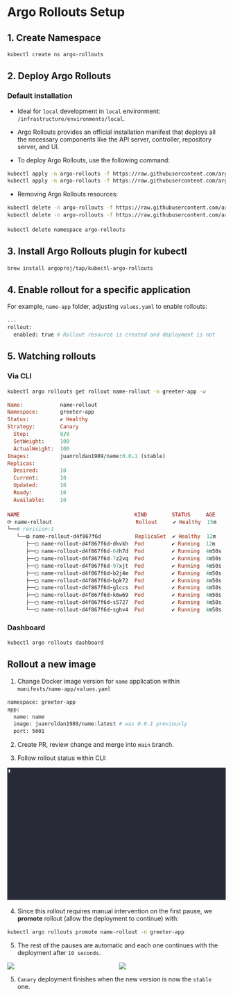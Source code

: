 # Argo Rollouts Setup

## 1. Create Namespace

```bash
kubectl create ns argo-rollouts
```

## 2. Deploy Argo Rollouts

### Default installation

- Ideal for `local` development in `local` environment: `/infrastructure/environments/local`.

- Argo Rollouts provides an official installation manifest that deploys all the necessary components like the API server, controller, repository server, and UI.

- To deploy Argo Rollouts, use the following command:

```bash
kubectl apply -n argo-rollouts -f https://raw.githubusercontent.com/argoproj/argo-rollouts/stable/manifests/install.yaml
kubectl apply -n argo-rollouts -f https://raw.githubusercontent.com/argoproj/argo-rollouts/stable/manifests/dashboard-install.yaml
```

- Removing Argo Rollouts resources:

```bash
kubectl delete -n argo-rollouts -f https://raw.githubusercontent.com/argoproj/argo-rollouts/stable/manifests/install.yaml
kubectl delete -n argo-rollouts -f https://raw.githubusercontent.com/argoproj/argo-rollouts/stable/manifests/dashboard-install.yaml

kubectl delete namespace argo-rollouts
```

## 3. Install Argo Rollouts plugin for kubectl

```bash
brew install argoproj/tap/kubectl-argo-rollouts
```

## 4. Enable rollout for a specific application

For example, `name-app` folder, adjusting `values.yaml` to enable rollouts:

```bash
...
rollout:
  enabled: true # Rollout resource is created and deployment is not
```

## 5. Watching rollouts

### Via CLI

```bash
kubectl argo rollouts get rollout name-rollout -n greeter-app -w
```

```ruby
Name:            name-rollout
Namespace:       greeter-app
Status:          ✔ Healthy
Strategy:        Canary
  Step:          8/8
  SetWeight:     100
  ActualWeight:  100
Images:          juanroldan1989/name:0.0.1 (stable)
Replicas:
  Desired:       10
  Current:       10
  Updated:       10
  Ready:         10
  Available:     10

NAME                                     KIND        STATUS     AGE    INFO
⟳ name-rollout                           Rollout     ✔ Healthy  15m
└──# revision:1
   └──⧉ name-rollout-d4f867f6d           ReplicaSet  ✔ Healthy  12m    stable
      ├──□ name-rollout-d4f867f6d-dkvkh  Pod         ✔ Running  12m    ready:1/1
      ├──□ name-rollout-d4f867f6d-64h7d  Pod         ✔ Running  4m50s  ready:1/1
      ├──□ name-rollout-d4f867f6d-7z2vq  Pod         ✔ Running  4m50s  ready:1/1
      ├──□ name-rollout-d4f867f6d-97xjt  Pod         ✔ Running  4m50s  ready:1/1
      ├──□ name-rollout-d4f867f6d-b2j4m  Pod         ✔ Running  4m50s  ready:1/1
      ├──□ name-rollout-d4f867f6d-bpk72  Pod         ✔ Running  4m50s  ready:1/1
      ├──□ name-rollout-d4f867f6d-glccs  Pod         ✔ Running  4m50s  ready:1/1
      ├──□ name-rollout-d4f867f6d-k6w69  Pod         ✔ Running  4m50s  ready:1/1
      ├──□ name-rollout-d4f867f6d-s5727  Pod         ✔ Running  4m50s  ready:1/1
      └──□ name-rollout-d4f867f6d-sghv4  Pod         ✔ Running  4m50s  ready:1/1
```

### Dashboard

```bash
kubectl argo rollouts dashboard
```

## Rollout a new image

1. Change Docker image version for `name` application within `manifests/name-app/values.yaml`

```bash
namespace: greeter-app
app:
  name: name
  image: juanroldan1989/name:latest # was 0.0.1 previously
  port: 5001
```

2. Create PR, review change and merge into `main` branch.

3. Follow rollout status within CLI:

![](/argocd/rollout.gif)

4. Since this rollout requires manual intervention on the first pause, we **promote** rollout (allow the deployment to continue) with:

```bash
kubectl argo rollouts promote name-rollout -n greeter-app
```

5. The rest of the pauses are automatic and each one continues with the deployment after `10 seconds`.

<div style="display: flex; justify-content: space-around; align-items: center;">
  <img src="https://github.com/user-attachments/assets/e6fb8b66-589e-432b-862a-5bd9c2f70cef" width="405" style="margin-right: 10px;" />
  <img src="https://github.com/user-attachments/assets/37ee0908-3ddf-4dff-aabb-6bab21edfffa" width="403" />
</div>

5. `Canary` deployment finishes when the new version is now the `stable` one.
